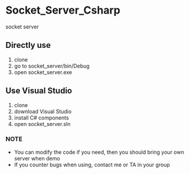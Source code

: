 # Socket_Server_Csharp
socket server

## Directly use

1. clone
2. go to socket_server/bin/Debug
3. open socket_server.exe

## Use Visual Studio

1. clone
2. download Visual Studio
3. install C# components 
4. open socket_server.sln

### NOTE

- You can modify the code if you need, then you should bring your own server when demo
- If you counter bugs when using, contact me or TA in your group
